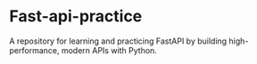 # Fast-api-practice
A repository for learning and practicing FastAPI by building high-performance, modern APIs with Python.
